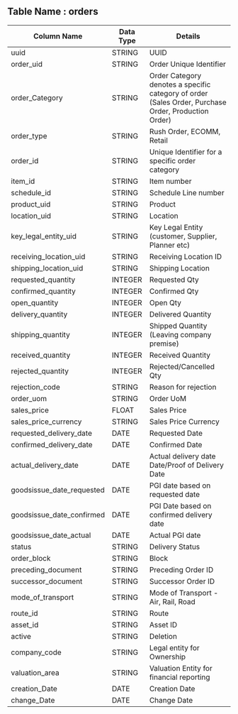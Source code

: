 

## Table Name : orders


| Column Name | Data Type | Details |
|---|---|---|
| uuid | STRING | UUID |
| order_uid | STRING | Order Unique Identifier |
| order_Category | STRING | Order Category denotes a specific category of order (Sales Order, Purchase Order, Production Order) |
| order_type | STRING | Rush Order, ECOMM, Retail |
| order_id | STRING | Unique Identifier for a specific order category |
| item_id | STRING | Item number |
| schedule_id | STRING | Schedule Line number |
| product_uid | STRING | Product |
| location_uid | STRING | Location |
| key_legal_entity_uid | STRING | Key Legal Entity (customer, Supplier, Planner etc) |
| receiving_location_uid | STRING | Receiving Location ID |
| shipping_location_uid | STRING | Shipping Location |
| requested_quantity | INTEGER | Requested Qty |
| confirmed_quantity | INTEGER | Confirmed Qty |
| open_quantity | INTEGER | Open Qty |
| delivery_quantity | INTEGER | Delivered Quantity |
| shipping_quantity | INTEGER | Shipped Quantity (Leaving company premise) |
| received_quantity | INTEGER | Received Quantity |
| rejected_quantity | INTEGER | Rejected/Cancelled Qty |
| rejection_code | STRING | Reason for rejection |
| order_uom | STRING | Order UoM |
| sales_price | FLOAT | Sales Price |
| sales_price_currency | STRING | Sales Price Currency |
| requested_delivery_date | DATE | Requested Date |
| confirmed_delivery_date | DATE | Confirmed Date |
| actual_delivery_date | DATE | Actual delivery date Date/Proof of Delivery Date |
| goodsissue_date_requested | DATE | PGI date based on requested date |
| goodsissue_date_confirmed | DATE | PGI Date based on confirmed delivery date |
| goodsissue_date_actual | DATE | Actual PGI date |
| status | STRING | Delivery Status |
| order_block | STRING | Block  |
| preceding_document | STRING | Preceding Order ID |
| successor_document | STRING | Successor Order ID |
| mode_of_transport | STRING | Mode of Transport - Air, Rail, Road |
| route_id | STRING | Route |
| asset_id | STRING | Asset ID |
| active | STRING | Deletion |
| company_code | STRING | Legal entity for Ownership |
| valuation_area | STRING | Valuation Entity for financial reporting |
| creation_Date | DATE | Creation Date |
| change_Date | DATE | Change Date |